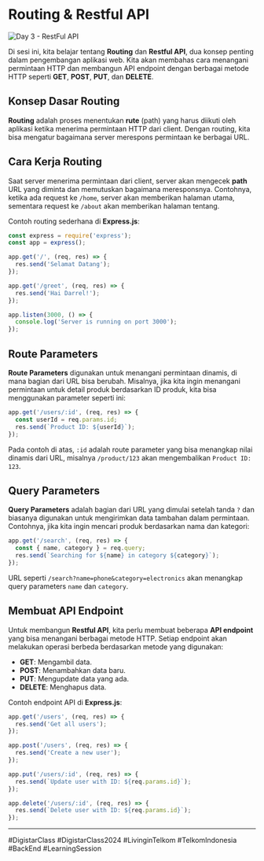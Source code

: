 # Routing & Restful API

![Day 3 - RestFul API](https://github.com/user-attachments/assets/617fa1bb-5ff7-4bf9-b742-e03a6f6031cb)

Di sesi ini, kita belajar tentang **Routing** dan **Restful API**, dua konsep penting dalam pengembangan aplikasi web. Kita akan membahas cara menangani permintaan HTTP dan membangun API endpoint dengan berbagai metode HTTP seperti **GET**, **POST**, **PUT**, dan **DELETE**.

## Konsep Dasar Routing
**Routing** adalah proses menentukan **rute** (path) yang harus diikuti oleh aplikasi ketika menerima permintaan HTTP dari client. Dengan routing, kita bisa mengatur bagaimana server merespons permintaan ke berbagai URL.

## Cara Kerja Routing
Saat server menerima permintaan dari client, server akan mengecek **path** URL yang diminta dan memutuskan bagaimana meresponsnya. Contohnya, ketika ada request ke `/home`, server akan memberikan halaman utama, sementara request ke `/about` akan memberikan halaman tentang.

Contoh routing sederhana di **Express.js**:

```javascript
const express = require('express');
const app = express();

app.get('/', (req, res) => {
  res.send('Selamat Datang');
});

app.get('/greet', (req, res) => {
  res.send('Hai Darrel!');
});

app.listen(3000, () => {
  console.log('Server is running on port 3000');
});
```

## Route Parameters
**Route Parameters** digunakan untuk menangani permintaan dinamis, di mana bagian dari URL bisa berubah. Misalnya, jika kita ingin menangani permintaan untuk detail produk berdasarkan ID produk, kita bisa menggunakan parameter seperti ini:

```javascript
app.get('/users/:id', (req, res) => {
  const userId = req.params.id;
  res.send(`Product ID: ${userId}`);
});
```

Pada contoh di atas, `:id` adalah route parameter yang bisa menangkap nilai dinamis dari URL, misalnya `/product/123` akan mengembalikan `Product ID: 123`.

## Query Parameters
**Query Parameters** adalah bagian dari URL yang dimulai setelah tanda `?` dan biasanya digunakan untuk mengirimkan data tambahan dalam permintaan. Contohnya, jika kita ingin mencari produk berdasarkan nama dan kategori:

```javascript
app.get('/search', (req, res) => {
  const { name, category } = req.query;
  res.send(`Searching for ${name} in category ${category}`);
});
```

URL seperti `/search?name=phone&category=electronics` akan menangkap query parameters `name` dan `category`.

## Membuat API Endpoint
Untuk membangun **Restful API**, kita perlu membuat beberapa **API endpoint** yang bisa menangani berbagai metode HTTP. Setiap endpoint akan melakukan operasi berbeda berdasarkan metode yang digunakan:

- **GET**: Mengambil data.
- **POST**: Menambahkan data baru.
- **PUT**: Mengupdate data yang ada.
- **DELETE**: Menghapus data.

Contoh endpoint API di **Express.js**:

```javascript
app.get('/users', (req, res) => {
  res.send('Get all users');
});

app.post('/users', (req, res) => {
  res.send('Create a new user');
});

app.put('/users/:id', (req, res) => {
  res.send(`Update user with ID: ${req.params.id}`);
});

app.delete('/users/:id', (req, res) => {
  res.send(`Delete user with ID: ${req.params.id}`);
});
```
***
#DigistarClass #DigistarClass2024 #LivinginTelkom #TelkomIndonesia #BackEnd #LearningSession
